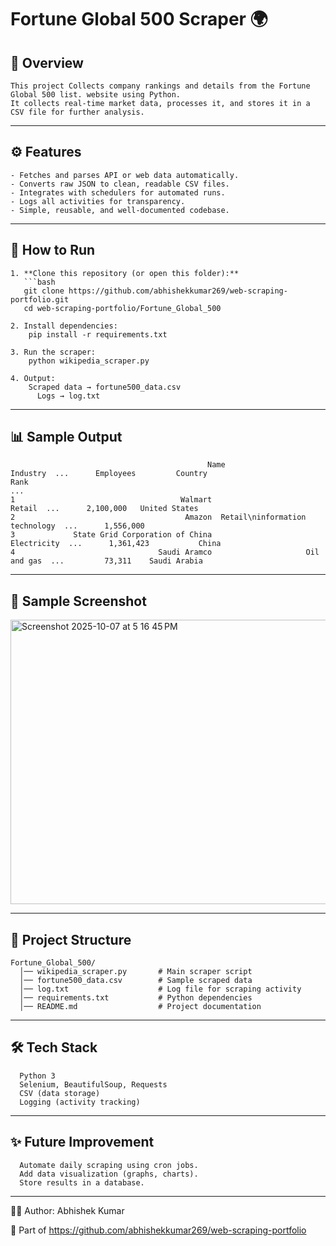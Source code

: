 # Fortune Global 500 Scraper 🌍

## 📌 Overview
    This project Collects company rankings and details from the Fortune Global 500 list. website using Python.  
    It collects real-time market data, processes it, and stores it in a CSV file for further analysis.

---

## ⚙️ Features
    - Fetches and parses API or web data automatically.  
    - Converts raw JSON to clean, readable CSV files.  
    - Integrates with schedulers for automated runs.  
    - Logs all activities for transparency.  
    - Simple, reusable, and well-documented codebase. 

---

## 🚀 How to Run

    1. **Clone this repository (or open this folder):**
       ```bash
       git clone https://github.com/abhishekkumar269/web-scraping-portfolio.git
       cd web-scraping-portfolio/Fortune_Global_500
    
    2. Install dependencies:
        pip install -r requirements.txt
    
    3. Run the scraper:
        python wikipedia_scraper.py 
    
    4. Output:
        Scraped data → fortune500_data.csv
          Logs → log.txt

---

## 📊 Sample Output

                                                Name                        Industry  ...      Employees         Country
    Rank                                                                           ...                               
    1                                     Walmart                          Retail  ...      2,100,000   United States
    2                                      Amazon  Retail\ninformation technology  ...      1,556,000                
    3             State Grid Corporation of China                     Electricity  ...      1,361,423           China
    4                                Saudi Aramco                     Oil and gas  ...         73,311    Saudi Arabia

---
## 📸 Sample Screenshot

<img width="605" height="455" alt="Screenshot 2025-10-07 at 5 16 45 PM" src="https://github.com/user-attachments/assets/3e8b49cb-78d4-47a4-9a66-19166fe9f4bd" />


---
## 📂 Project Structure
      
    Fortune_Global_500/
      │── wikipedia_scraper.py       # Main scraper script
      │── fortune500_data.csv        # Sample scraped data
      │── log.txt                    # Log file for scraping activity
      │── requirements.txt           # Python dependencies
      │── README.md                  # Project documentation
---

## 🛠️ Tech Stack

      Python 3
      Selenium, BeautifulSoup, Requests  
      CSV (data storage)
      Logging (activity tracking)

---
## ✨ Future Improvement

      Automate daily scraping using cron jobs.
      Add data visualization (graphs, charts).
      Store results in a database.

---
👨‍💻 Author: Abhishek Kumar

  🔗 Part of https://github.com/abhishekkumar269/web-scraping-portfolio
